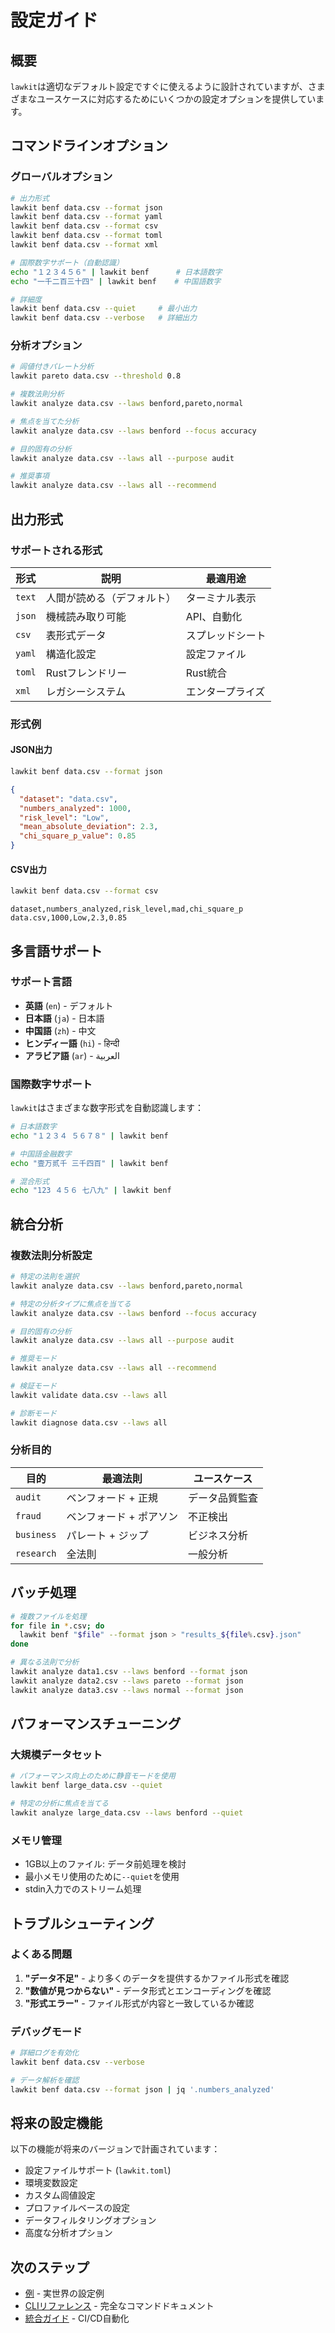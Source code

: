 # 設定ガイド

## 概要

`lawkit`は適切なデフォルト設定ですぐに使えるように設計されていますが、さまざまなユースケースに対応するためにいくつかの設定オプションを提供しています。

## コマンドラインオプション

### グローバルオプション

```bash
# 出力形式
lawkit benf data.csv --format json
lawkit benf data.csv --format yaml
lawkit benf data.csv --format csv
lawkit benf data.csv --format toml
lawkit benf data.csv --format xml

# 国際数字サポート（自動認識）
echo "１２３４５６" | lawkit benf      # 日本語数字
echo "一千二百三十四" | lawkit benf    # 中国語数字

# 詳細度
lawkit benf data.csv --quiet     # 最小出力
lawkit benf data.csv --verbose   # 詳細出力
```

### 分析オプション

```bash
# 闾値付きパレート分析
lawkit pareto data.csv --threshold 0.8

# 複数法則分析
lawkit analyze data.csv --laws benford,pareto,normal

# 焦点を当てた分析
lawkit analyze data.csv --laws benford --focus accuracy

# 目的固有の分析
lawkit analyze data.csv --laws all --purpose audit

# 推奨事項
lawkit analyze data.csv --laws all --recommend
```

## 出力形式

### サポートされる形式

| 形式 | 説明 | 最適用途 |
|--------|-------------|----------|
| `text` | 人間が読める（デフォルト） | ターミナル表示 |
| `json` | 機械読み取り可能 | API、自動化 |
| `csv` | 表形式データ | スプレッドシート |
| `yaml` | 構造化設定 | 設定ファイル |
| `toml` | Rustフレンドリー | Rust統合 |
| `xml` | レガシーシステム | エンタープライズ |

### 形式例

#### JSON出力
```bash
lawkit benf data.csv --format json
```
```json
{
  "dataset": "data.csv",
  "numbers_analyzed": 1000,
  "risk_level": "Low",
  "mean_absolute_deviation": 2.3,
  "chi_square_p_value": 0.85
}
```

#### CSV出力
```bash
lawkit benf data.csv --format csv
```
```csv
dataset,numbers_analyzed,risk_level,mad,chi_square_p
data.csv,1000,Low,2.3,0.85
```

## 多言語サポート

### サポート言語

- **英語** (`en`) - デフォルト
- **日本語** (`ja`) - 日本語
- **中国語** (`zh`) - 中文
- **ヒンディー語** (`hi`) - हिन्दी
- **アラビア語** (`ar`) - العربية

### 国際数字サポート

`lawkit`はさまざまな数字形式を自動認識します：

```bash
# 日本語数字
echo "１２３４ ５６７８" | lawkit benf

# 中国語金融数字
echo "壹万贰千 三千四百" | lawkit benf

# 混合形式
echo "123 ４５６ 七八九" | lawkit benf
```

## 統合分析

### 複数法則分析設定

```bash
# 特定の法則を選択
lawkit analyze data.csv --laws benford,pareto,normal

# 特定の分析タイプに焦点を当てる
lawkit analyze data.csv --laws benford --focus accuracy

# 目的固有の分析
lawkit analyze data.csv --laws all --purpose audit

# 推奨モード
lawkit analyze data.csv --laws all --recommend

# 検証モード
lawkit validate data.csv --laws all

# 診断モード
lawkit diagnose data.csv --laws all
```

### 分析目的

| 目的 | 最適法則 | ユースケース |
|---------|-----------|----------|
| `audit` | ベンフォード + 正規 | データ品質監査 |
| `fraud` | ベンフォード + ポアソン | 不正検出 |
| `business` | パレート + ジップ | ビジネス分析 |
| `research` | 全法則 | 一般分析 |

## バッチ処理

```bash
# 複数ファイルを処理
for file in *.csv; do
  lawkit benf "$file" --format json > "results_${file%.csv}.json"
done

# 異なる法則で分析
lawkit analyze data1.csv --laws benford --format json
lawkit analyze data2.csv --laws pareto --format json
lawkit analyze data3.csv --laws normal --format json
```

## パフォーマンスチューニング

### 大規模データセット

```bash
# パフォーマンス向上のために静音モードを使用
lawkit benf large_data.csv --quiet

# 特定の分析に焦点を当てる
lawkit analyze large_data.csv --laws benford --quiet
```

### メモリ管理

- 1GB以上のファイル: データ前処理を検討
- 最小メモリ使用のために`--quiet`を使用
- stdin入力でのストリーム処理

## トラブルシューティング

### よくある問題

1. **"データ不足"** - より多くのデータを提供するかファイル形式を確認
2. **"数値が見つからない"** - データ形式とエンコーディングを確認
3. **"形式エラー"** - ファイル形式が内容と一致しているか確認

### デバッグモード

```bash
# 詳細ログを有効化
lawkit benf data.csv --verbose

# データ解析を確認
lawkit benf data.csv --format json | jq '.numbers_analyzed'
```

## 将来の設定機能

以下の機能が将来のバージョンで計画されています：

- 設定ファイルサポート (`lawkit.toml`)
- 環境変数設定
- カスタム闾値設定
- プロファイルベースの設定
- データフィルタリングオプション
- 高度な分析オプション

## 次のステップ

- [例](examples.md) - 実世界の設定例
- [CLIリファレンス](../reference/cli-reference.md) - 完全なコマンドドキュメント
- [統合ガイド](../guides/integrations.md) - CI/CD自動化